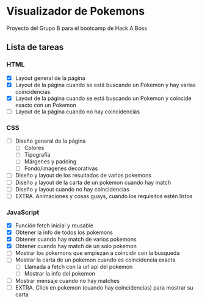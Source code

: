 
# Visualizador de Pokemons

Proyecto del Grupo B para el bootcamp de Hack A Boss


## Lista de tareas
### HTML
- [x]  Layout general de la página
- [x]  Layout de la página cuando se está buscando un Pokemon y hay varias coincidencias
- [x]  Layout de la página cuando se está buscando un Pokemon y coincide exacto con un Pokemon
- [ ]  Layout de la página cuando no hay coincidencias

### CSS
- [ ]  Diseño general de la página
    - [ ]  Colores
    - [ ]  Tipografía
    - [ ]  Márgenes y padding
    - [ ]  Fondo/imagenes decorativas
- [ ]  Diseño y layout de los resultados de varios pokemons
- [ ]  Diseño y layout de la carta de un pokemon cuando hay match
- [ ]  Diseño y layout cuando no hay coincidencias
- [ ]  EXTRA. Animaciones y cosas guays, cuando los requisitos estén listos

### JavaScript
- [x]  Función fetch inicial y reusable
- [x]  Obtener la info de todos los pokemons
- [x]  Obtener cuando hay match de varios pokemons
- [x]  Obtener cuando hay match de un solo pokemon
- [ ]  Mostrar los pokemons que empiezan a coincidir con la busqueda
- [ ]  Mostrar la carta de un pokemon cuando es coincidencia exacta
    - [ ]  Llamada a fetch con la url api del pokemon
    - [ ]  Mostrar la info del pokemon
- [ ]  Mostrar mensaje cuando no hay matches
- [ ]  EXTRA. Click en pokemon (cuando hay coincidencias) para mostrar su carta
